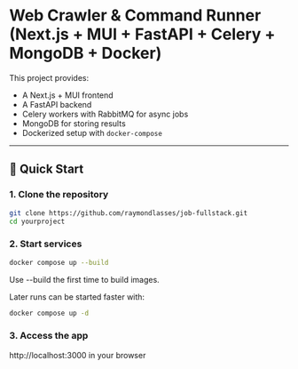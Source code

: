 # Web Crawler & Command Runner (Next.js + MUI + FastAPI + Celery + MongoDB + Docker)

This project provides:
- A Next.js + MUI frontend
- A FastAPI backend
- Celery workers with RabbitMQ for async jobs
- MongoDB for storing results
- Dockerized setup with `docker-compose`

---

## 🚀 Quick Start

### 1. Clone the repository
```bash
git clone https://github.com/raymondlasses/job-fullstack.git
cd yourproject
```

### 2. Start services
```bash
docker compose up --build
```
Use --build the first time to build images.

Later runs can be started faster with:
```bash
docker compose up -d
```

### 3. Access the app
http://localhost:3000 in your browser
